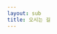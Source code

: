 ```yaml
---
layout: sub
title: 오시는 길
---
```



<!-- * 카카오맵 - 지도퍼가기 -->
<!-- 1. 지도 노드 -->
<div style="width:415px;margin:10px auto">
    <div id="daumRoughmapContainer1614966678695" class="root_daum_roughmap root_daum_roughmap_landing"></div>
</div>

<!--
	2. 설치 스크립트
	* 지도 퍼가기 서비스를 2개 이상 넣을 경우, 설치 스크립트는 하나만 삽입합니다.
-->
<script charset="UTF-8" class="daum_roughmap_loader_script" src="https://ssl.daumcdn.net/dmaps/map_js_init/roughmapLoader.js"></script>

<!-- 3. 실행 스크립트 -->
<script charset="UTF-8">
	new daum.roughmap.Lander({
		"timestamp" : "1614966678695",
		"key" : "24prg",
		"mapWidth" : "415",
		"mapHeight" : "360"
	}).render();
</script>